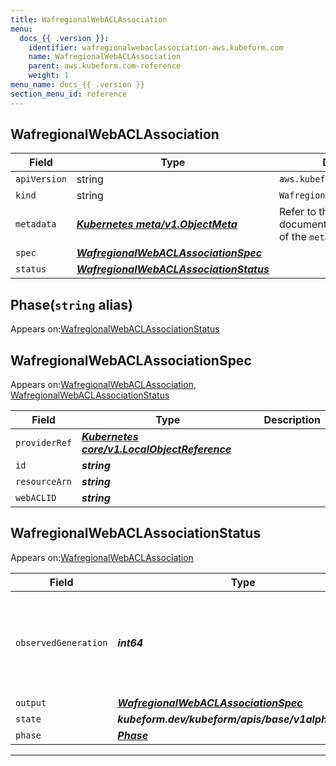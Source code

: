 ```yaml
---
title: WafregionalWebACLAssociation
menu:
  docs_{{ .version }}:
    identifier: wafregionalwebaclassociation-aws.kubeform.com
    name: WafregionalWebACLAssociation
    parent: aws.kubeform.com-reference
    weight: 1
menu_name: docs_{{ .version }}
section_menu_id: reference
---
```


## WafregionalWebACLAssociation
| Field | Type | Description |
| ------ | ----- | ----------- |
| `apiVersion` | string | `aws.kubeform.com/v1alpha1` |
|    `kind` | string | `WafregionalWebACLAssociation` |
| `metadata` | ***[Kubernetes meta/v1.ObjectMeta](https://kubernetes.io/docs/reference/generated/kubernetes-api/v1.13/#objectmeta-v1-meta)***|Refer to the Kubernetes API documentation for the fields of the `metadata` field.|
| `spec` | ***[WafregionalWebACLAssociationSpec](#wafregionalwebaclassociationspec)***||
| `status` | ***[WafregionalWebACLAssociationStatus](#wafregionalwebaclassociationstatus)***||
## Phase(`string` alias)

Appears on:[WafregionalWebACLAssociationStatus](#wafregionalwebaclassociationstatus)

## WafregionalWebACLAssociationSpec

Appears on:[WafregionalWebACLAssociation](#wafregionalwebaclassociation), [WafregionalWebACLAssociationStatus](#wafregionalwebaclassociationstatus)

| Field | Type | Description |
| ------ | ----- | ----------- |
| `providerRef` | ***[Kubernetes core/v1.LocalObjectReference](https://kubernetes.io/docs/reference/generated/kubernetes-api/v1.13/#localobjectreference-v1-core)***||
| `id` | ***string***||
| `resourceArn` | ***string***||
| `webACLID` | ***string***||
## WafregionalWebACLAssociationStatus

Appears on:[WafregionalWebACLAssociation](#wafregionalwebaclassociation)

| Field | Type | Description |
| ------ | ----- | ----------- |
| `observedGeneration` | ***int64***| ***(Optional)*** Resource generation, which is updated on mutation by the API Server.|
| `output` | ***[WafregionalWebACLAssociationSpec](#wafregionalwebaclassociationspec)***| ***(Optional)*** |
| `state` | ***kubeform.dev/kubeform/apis/base/v1alpha1.State***| ***(Optional)*** |
| `phase` | ***[Phase](#phase)***| ***(Optional)*** |
---
